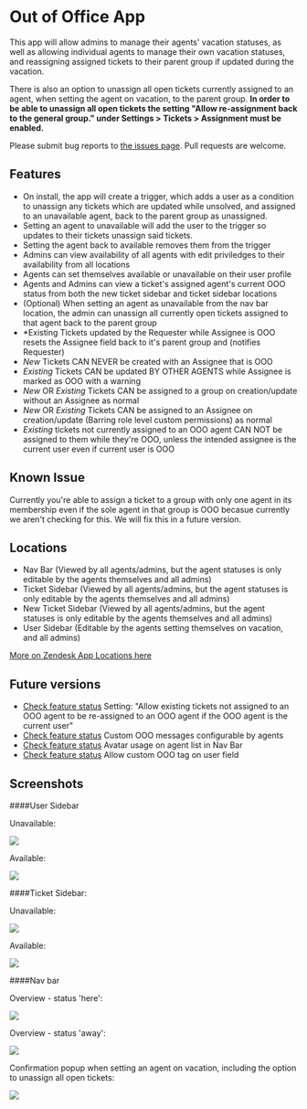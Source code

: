 # Out of Office App

This app will allow admins to manage their agents' vacation statuses, as well as allowing individual agents to manage their own vacation statuses, and reassigning assigned tickets to their parent group if updated during the vacation.  

There is also an option to unassign all open tickets currently assigned to an agent, when setting the agent on vacation, to the parent group. **In order to be able to unassign all open tickets the setting "Allow re-assignment back to the general group." under Settings > Tickets > Assignment must be enabled.**

Please submit bug reports to [the issues page](https://github.com/ZendeskES/out-of-office-app/issues). Pull requests are welcome.

## Features

* On install, the app will create a trigger, which adds a user as a condition to unassign any tickets which are updated while unsolved, and assigned to an unavailable agent, back to the parent group as unassigned.  
* Setting an agent to unavailable will add the user to the trigger so updates to their tickets unassign said tickets. 
* Setting the agent back to available removes them from the trigger 
* Admins can view availability of all agents with edit priviledges to their availability from all locations
* Agents can set themselves available or unavailable on their user profile
* Agents and Admins can view a ticket's assigned agent's current OOO status from both the new ticket sidebar and ticket sidebar locations
* (Optional) When setting an agent as unavailable from the nav bar location, the admin can unassign all currently open tickets assigned to that agent back to the parent group
* *Existing Tickets updated by the Requester while Assignee is OOO resets the Assignee field back to it's parent group and (notifies Requester)
* *New* Tickets CAN NEVER be created with an Assignee that is OOO
* *Existing* Tickets CAN be updated BY OTHER AGENTS while Assignee is marked as OOO with a warning
* *New* OR *Existing* Tickets CAN be assigned to a group on creation/update without an Assignee as normal
* *New* OR *Existing* Tickets CAN be assigned to an Assignee on creation/update (Barring role level custom permissions) as normal
* *Existing* tickets not currently assigned to an OOO agent CAN NOT be assigned to them while they're OOO, unless the intended assignee is the current user even if current user is OOO

## Known Issue

Currently you're able to assign a ticket to a group with only one agent in its membership even if the sole agent in that group is OOO becasue currently we aren't checking for this. We will fix this in a future version.

## Locations

* Nav Bar (Viewed by all agents/admins, but the agent statuses is only editable by the agents themselves and all admins)
* Ticket Sidebar (Viewed by all agents/admins, but the agent statuses is only editable by the agents themselves and all admins)
* New Ticket Sidebar (Viewed by all agents/admins, but the agent statuses is only editable by the agents themselves and all admins)
* User Sidebar (Editable by the agents setting themselves on vacation, and all admins)

[More on Zendesk App Locations here](https://developer.zendesk.com/apps/docs/agent/manifest#location)

## Future versions

* [Check feature status](https://github.com/ZendeskES/out-of-office-app/issues/100) Setting: "Allow existing tickets not assigned to an OOO agent to be re-assigned to an OOO agent if the OOO agent is the current user"
* [Check feature status](https://github.com/ZendeskES/out-of-office-app/issues/90) Custom OOO messages configurable by agents
* [Check feature status](https://github.com/ZendeskES/out-of-office-app/issues/29) Avatar usage on agent list in Nav Bar
* [Check feature status](https://github.com/ZendeskES/out-of-office-app/issues/10) Allow custom OOO tag on user field

## Screenshots

####User Sidebar

Unavailable:

![](http://content.screencast.com/users/AL14/folders/Jing/media/e33dc957-3513-4cd5-a23d-55312a97c599/00000975.png)

Available:

![](http://content.screencast.com/users/AL14/folders/Jing/media/1f0d27ac-a745-4350-b2e1-fb7840d27e15/00000976.png)

####Ticket Sidebar:

Unavailable:

![](http://content.screencast.com/users/AL14/folders/Jing/media/a42fa21e-b29a-4053-85cf-abf6fe70b1c7/00000978.png)

Available:

![](http://content.screencast.com/users/AL14/folders/Jing/media/e18e2a60-fbf0-4370-87a2-bfe1b3a3b8cf/00000977.png)

####Nav bar

Overview - status 'here':

![](http://i.imgur.com/IhjI0uB.jpg?1?1534)

Overview - status 'away':

![](http://i.imgur.com/wMU7uNN.jpg?1?2511)

Confirmation popup when setting an agent on vacation, including the option to unassign all open tickets:

![](http://content.screencast.com/users/AL14/folders/Jing/media/84be3332-b1dc-4aae-ab41-a09f848cf0db/00000973.png)
